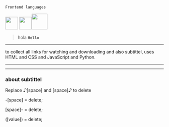 ```JS
Frontend languages
```

<img style="width: 40px;" src="https://pics.freeicons.io/uploads/icons/png/8804286661557996995-512.png"/> <img style="width: 40px;" src="https://pics.freeicons.io/uploads/icons/png/632690741557997006-512.png"/><img style="width: 50px;" src="https://cdn.iconscout.com/icon/free/png-512/javascript-2038874-1720087.png?f=avif&w=512"/>

> hola
__`Hello`__


----

to collect all links for watching and downloading and also subtittel, uses HTML and CSS and JavaScript and Python. 

----




----
### about subtittel

Replace ♪[space] and [space]♪ to delete

-[space] = delete;

[space]- = delete;

([value]) = delete;
